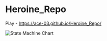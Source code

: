 # Heroine_Repo
Play - https://ace-03.github.io/Heroine_Repo/
 
![State Machine Chart](https://github.com/user-attachments/assets/9460b3c1-a99e-4166-8ee2-a6979e01db11)
